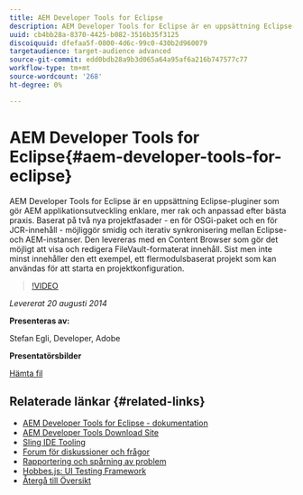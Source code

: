 ```yaml
---
title: AEM Developer Tools for Eclipse
description: AEM Developer Tools for Eclipse är en uppsättning Eclipse-pluginer som gör AEM applikationsutveckling enklare, mer rak och anpassad efter bästa praxis. Baserat på två nya projektfasader - en för OSGi-paket och en för JCR-innehåll - möjliggör smidig och iterativ synkronisering mellan Eclipse- och AEM-instanser. Den levereras med en Content Browser som gör det möjligt att visa och redigera FileVault-formaterat innehåll. Sist men inte minst innehåller den ett exempel, ett flermodulsbaserat projekt som kan användas för att starta en projektkonfiguration.
uuid: cb4bb28a-8370-4425-b082-3516b35f3125
discoiquuid: dfefaa5f-0800-4d6c-99c0-430b2d960079
targetaudience: target-audience advanced
source-git-commit: edd0bdb28a9b3d065a64a95af6a216b747577c77
workflow-type: tm+mt
source-wordcount: '268'
ht-degree: 0%

---
```


# AEM Developer Tools for Eclipse{#aem-developer-tools-for-eclipse}

AEM Developer Tools for Eclipse är en uppsättning Eclipse-pluginer som gör AEM applikationsutveckling enklare, mer rak och anpassad efter bästa praxis. Baserat på två nya projektfasader - en för OSGi-paket och en för JCR-innehåll - möjliggör smidig och iterativ synkronisering mellan Eclipse- och AEM-instanser. Den levereras med en Content Browser som gör det möjligt att visa och redigera FileVault-formaterat innehåll. Sist men inte minst innehåller den ett exempel, ett flermodulsbaserat projekt som kan användas för att starta en projektkonfiguration.

>[!VIDEO](https://video.tv.adobe.com/v/19465/?quality=9)

*Levererat 20 augusti 2014*

**Presenteras av:**

Stefan Egli, Developer, Adobe

**Presentatörsbilder**

[Hämta fil](assets/aem-dev-tools-cq-gems.pdf)

## Relaterade länkar {#related-links}

* [AEM Developer Tools for Eclipse - dokumentation](http://docs.adobe.com/docs/en/dev-tools/aem-eclipse.html)
* [AEM Developer Tools Download Site](http://eclipse.adobe.com/aem/dev-tools/)
* [Sling IDE Tooling](https://sling.apache.org/documentation/development/ide-tooling.html)
* [Forum för diskussioner och frågor](http://help-forums.adobe.com/content/adobeforums/en/experience-manager-forum/adobe-experience-manager.html)
* [Rapportering och spårning av problem](https://github.com/Adobe-Marketing-Cloud/aem-eclipse-developer-tools/issues)
* [Hobbes.js: UI Testing Framework](http://docs.adobe.com/docs/en/aem/6-0/develop/components/hobbes.html)
* [Återgå till Översikt](https://helpx.adobe.com/experience-manager/kt/eseminars/gems/aem-index.html)
